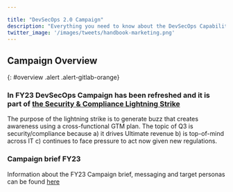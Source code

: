 ```yaml
---

title: "DevSecOps 2.0 Campaign"
description: "Everything you need to know about the DevSecOps Capability campaign."
twitter_image: '/images/tweets/handbook-marketing.png'
---
```








## Campaign Overview

{: #overview .alert .alert-gitlab-orange}

### In FY23 DevSecOps Campaign has been refreshed and it is part of [the Security & Compliance Lightning Strike](https://gitlab.com/groups/gitlab-com/marketing/-/epics/3271)

The purpose of the lightning strike is to generate buzz that creates awareness using a cross-functional GTM plan. The topic of Q3 is security/compliance because a) it drives Ultimate revenue b) is top-of-mind across IT c) continues to face pressure to act now given new regulations.

### Campaign brief FY23

Information about the FY23 Campaign brief, messaging and target personas can be found [here](https://gitlab.com/groups/gitlab-com/marketing/-/epics/2868#memo-campaign-brief)
